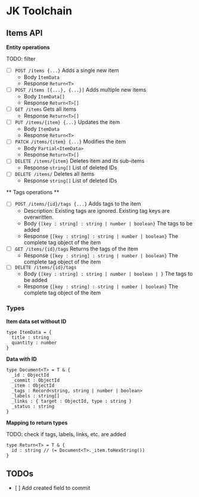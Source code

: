 # JK Toolchain

## Items API

**Entity operations**

TODO: filter

- [ ] `POST /items {...}` Adds a single new item
  - Body `ItemData`
  - Response `Return<T>`
- [ ] `POST /items [{...}, {...}]` Adds multiple new items
  - Body `ItemData[]`
  - Response `Return<T>[]`
- [ ] `GET /items` Gets all items
  - Response `Return<T>[]`
- [ ] `PUT /items/{item} {...}` Updates the item
  - Body `ItemData`
  - Response `Return<T>`
- [ ] `PATCH /items/{item} {...}` Modifies the item
  - Body `Partial<ItemData>`
  - Response `Return<T>[]`
- [ ] `DELETE /items/{item}` Deletes item and its sub-items
  - Response `string[]` List of deleted IDs
- [ ] `DELETE /items/` Deletes all items
  - Response `string[]` List of deleted IDs

** Tags operations **

- [ ] `POST /items/{id}/tags {...}` Adds tags to the item
  - Description: Existing tags are ignored. Existing tag keys are overwritten.
  - Body `{[key : string] : string | number | boolean}` The tags to be added
  - Response `{[key : string] : string | number | boolean}` The complete tag object of the item
- [ ] `GET /items/{id}/tags` Returns the tags of the item
  - Response `{[key : string] : string | number | boolean}` The complete tag object of the item
- [ ] `DELETE /items/{id}/tags`
  - Body `{[key : string] : string | number | boolean | }` The tags to be added
  - Response `{[key : string] : string | number | boolean}` The complete tag object of the item

### Types

**Item data set without ID**

    type ItemData = {
      title : string
      quantity : number
    }

**Data with ID**

    type Document<T> = T & {
      _id : ObjectId
      _commit : ObjectId
      _item : ObjectId
      _tags : Record<string, string | number | boolean>
      _labels : string[]
      _links : { target : ObjectId, type : string }
      _status : string
    }

**Mapping to return types**

TODO: check if tags, labels, links, etc. are added

    type Return<T> = T & {
      id : string // (= Document<T>._item.toHexString())
    }

## TODOs

- [ ] Add created field to commit


